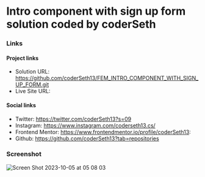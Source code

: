 # Intro component with sign up form solution coded by coderSeth

### Links

#### Project links

- Solution URL: https://github.com/coderSeth13/FEM_INTRO_COMPONENT_WITH_SIGN_UP_FORM.git
- Live Site URL:

#### Social links

- Twitter: https://twitter.com/coderSeth13?s=09
- Instagram: https://www.instagram.com/coderseth13.cs/
- Frontend Mentor: https://www.frontendmentor.io/profile/coderSeth13:
- Github: https://github.com/coderSeth13?tab=repositories

### Screenshot
![Screen Shot 2023-10-05 at 05 08 03](https://github.com/coderSeth13/FEM_INTRO_COMPONENT_WITH_SIGN_UP_FORM/assets/145410639/05aaa7cb-eea3-4aef-ade3-90f66b83d058)

